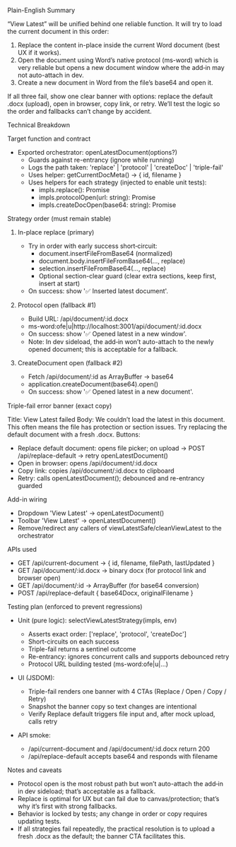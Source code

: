 Plain-English Summary

“View Latest” will be unified behind one reliable function. It will try to load the current document in this order:
1) Replace the content in-place inside the current Word document (best UX if it works).
2) Open the document using Word’s native protocol (ms-word) which is very reliable but opens a new document window where the add‑in may not auto-attach in dev.
3) Create a new document in Word from the file’s base64 and open it.

If all three fail, show one clear banner with options: replace the default .docx (upload), open in browser, copy link, or retry. We’ll test the logic so the order and fallbacks can’t change by accident.

Technical Breakdown

Target function and contract

- Exported orchestrator: openLatestDocument(options?)
  - Guards against re-entrancy (ignore while running)
  - Logs the path taken: 'replace' | 'protocol' | 'createDoc' | 'triple-fail'
  - Uses helper: getCurrentDocMeta() → { id, filename }
  - Uses helpers for each strategy (injected to enable unit tests):
    - impls.replace(): Promise<void>
    - impls.protocolOpen(url: string): Promise<void>
    - impls.createDocOpen(base64: string): Promise<void>

Strategy order (must remain stable)

1) In-place replace (primary)
   - Try in order with early success short‑circuit:
     - document.insertFileFromBase64 (normalized)
     - document.body.insertFileFromBase64(…, replace)
     - selection.insertFileFromBase64(…, replace)
     - Optional section-clear guard (clear extra sections, keep first, insert at start)
   - On success: show '✅ Inserted latest document'.

2) Protocol open (fallback #1)
   - Build URL: /api/document/:id.docx
   - ms-word:ofe|u|http://localhost:3001/api/document/:id.docx
   - On success: show '✅ Opened latest in a new window'.
   - Note: In dev sideload, the add‑in won’t auto-attach to the newly opened document; this is acceptable for a fallback.

3) CreateDocument open (fallback #2)
   - Fetch /api/document/:id as ArrayBuffer → base64
   - application.createDocument(base64).open()
   - On success: show '✅ Opened latest in a new document'.

Triple-fail error banner (exact copy)

Title: View Latest failed
Body: We couldn’t load the latest in this document. This often means the file has protection or section issues. Try replacing the default document with a fresh .docx.
Buttons:
- Replace default document: opens file picker; on upload → POST /api/replace-default → retry openLatestDocument()
- Open in browser: opens /api/document/:id.docx
- Copy link: copies /api/document/:id.docx to clipboard
- Retry: calls openLatestDocument(); debounced and re-entrancy guarded

Add-in wiring

- Dropdown 'View Latest' → openLatestDocument()
- Toolbar 'View Latest' → openLatestDocument()
- Remove/redirect any callers of viewLatestSafe/cleanViewLatest to the orchestrator

APIs used

- GET /api/current-document → { id, filename, filePath, lastUpdated }
- GET /api/document/:id.docx → binary docx (for protocol link and browser open)
- GET /api/document/:id → ArrayBuffer (for base64 conversion)
- POST /api/replace-default { base64Docx, originalFilename }

Testing plan (enforced to prevent regressions)

- Unit (pure logic): selectViewLatestStrategy(impls, env)
  - Asserts exact order: ['replace', 'protocol', 'createDoc']
  - Short-circuits on each success
  - Triple-fail returns a sentinel outcome
  - Re-entrancy: ignores concurrent calls and supports debounced retry
  - Protocol URL building tested (ms-word:ofe|u|…)

- UI (JSDOM):
  - Triple-fail renders one banner with 4 CTAs (Replace / Open / Copy / Retry)
  - Snapshot the banner copy so text changes are intentional
  - Verify Replace default triggers file input and, after mock upload, calls retry

- API smoke:
  - /api/current-document and /api/document/:id.docx return 200
  - /api/replace-default accepts base64 and responds with filename

Notes and caveats

- Protocol open is the most robust path but won’t auto-attach the add‑in in dev sideload; that’s acceptable as a fallback.
- Replace is optimal for UX but can fail due to canvas/protection; that’s why it’s first with strong fallbacks.
- Behavior is locked by tests; any change in order or copy requires updating tests.
 - If all strategies fail repeatedly, the practical resolution is to upload a fresh .docx as the default; the banner CTA facilitates this.


